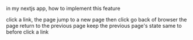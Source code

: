 in my nextjs app, how to implement this feature

click a link, the page jump to a new page
then click go back of browser
the page return to the previous page
keep the previous page's state same to before click a link
